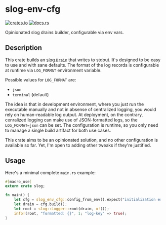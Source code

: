 # slog-env-cfg

[![crates.io](https://img.shields.io/crates/v/slog-env-cfg.svg)](https://crates.io/crates/slog-env-cfg)
[![docs.rs](https://docs.rs/slog-env-cfg/badge.svg)](https://docs.rs/slog-env-cfg)

Opinionated slog drains builder, configurable via env vars.

## Description

This crate builds an [slog `Drain`](https://docs.rs/slog/2/slog/trait.Drain.html) that writes to stdout. It's designed to be easy to use and with sane defaults. The format of the log records is configurable at runtime via `LOG_FORMAT` environment variable.

Possible values for `LOG_FORMAT` are:

- `json`
- `terminal` (default)

The idea is that in development environment, where you just run the executable manually and not in absense of centralized logging,
you would rely on human-readable log output. At deployment, on the contrary, cenralized logging can make use of JSON-formatted logs,
so the `LOG_FORMAT=json` can be set. The configuration is runtime, so you only need to manage a single build artifact for both use cases.

This crate aims to be an opinionated solution, and no other configuration is available so far.
Yet, I'm open to adding other tweaks if they're justified.

## Usage

Here's a minimal complete `main.rs` example:

```rust
#[macro_use]
extern crate slog;

fn main() {
    let cfg = slog_env_cfg::config_from_env().expect("initialization error");
    let drain = cfg.build();
    let root = slog::Logger::root(drain, o!());
    info!(root, "formatted: {}", 1; "log-key" => true);
}
```
